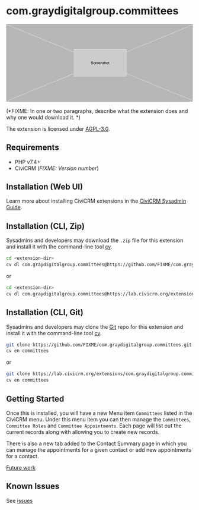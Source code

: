# com.graydigitalgroup.committees

![Screenshot](/images/screenshot.png)

(*FIXME: In one or two paragraphs, describe what the extension does and why one would download it. *)

The extension is licensed under [AGPL-3.0](LICENSE.txt).

## Requirements

* PHP v7.4+
* CiviCRM (*FIXME: Version number*)

## Installation (Web UI)

Learn more about installing CiviCRM extensions in the [CiviCRM Sysadmin Guide](https://docs.civicrm.org/sysadmin/en/latest/customize/extensions/).

## Installation (CLI, Zip)

Sysadmins and developers may download the `.zip` file for this extension and
install it with the command-line tool [cv](https://github.com/civicrm/cv).

```bash
cd <extension-dir>
cv dl com.graydigitalgroup.committees@https://github.com/FIXME/com.graydigitalgroup.committees/archive/master.zip
```
or
```bash
cd <extension-dir>
cv dl com.graydigitalgroup.committees@https://lab.civicrm.org/extensions/com.graydigitalgroup.committees/-/archive/main/com.graydigitalgroup.committees-main.zip
```

## Installation (CLI, Git)

Sysadmins and developers may clone the [Git](https://en.wikipedia.org/wiki/Git) repo for this extension and
install it with the command-line tool [cv](https://github.com/civicrm/cv).

```bash
git clone https://github.com/FIXME/com.graydigitalgroup.committees.git
cv en committees
```
or
```bash
git clone https://lab.civicrm.org/extensions/com.graydigitalgroup.committees.git
cv en committees
```

## Getting Started

Once this is installed, you will have a new Menu item `Committees` listed in the CiviCRM menu. Under this menu item you can then manage the `Committees`, `Committee Roles` and `Committee Appointments`. Each page will list out the current records along with allowing you to create new records.

There is also a new tab added to the Contact Summary page in which you can manage the appointments for a given contact or add new appointments for a contact.

[Future work](docs/future-work.md)

## Known Issues

See [issues](issues)
